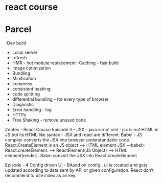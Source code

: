 # react course

# Parcel

-Dev build

- Local server
- refresh
- HMR - hot module replacement
  -Caching - fast build
- Image optimization
- Bundling
- Minification
- compress
- consistent hashing
- code splitting
- differential bundling - for every type of browser
- Diagnostic
- Error handling - log
- HTTPs
- Tree Shaking - remove unused code

#notes -
React Course
Episode 3 -
JSX - java script xml - jsx is not HTML in JS but its HTML like syntax - JSX and react are different.
Babel - JS compiler converts the JSX into browser understandable code.
React.CreateElement is an JS object —> HTML element
JSX —babel> React.createElement. —> ReactElement(JS Object) —> HTML element(render).
Babel convert the JSX into React.createElement

Episode - 4
Config driven UI - BAsed on config , ui is created and gets updated according to data sent by API or given configuration.
React don’t recommend to use index as an key.
